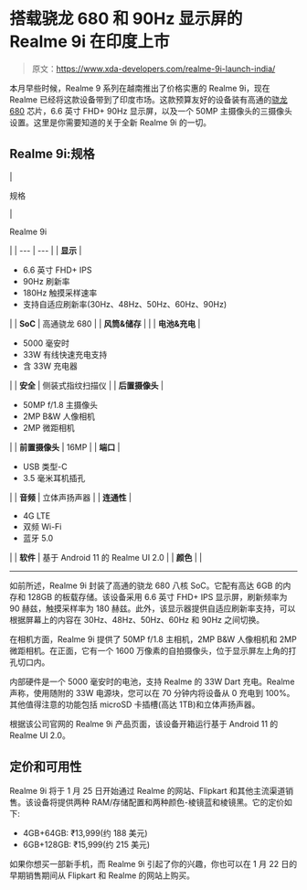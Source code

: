 # 搭载骁龙 680 和 90Hz 显示屏的 Realme 9i 在印度上市

> 原文：<https://www.xda-developers.com/realme-9i-launch-india/>

本月早些时候，Realme 9 系列在越南推出了价格实惠的 Realme 9i，现在 Realme 已经将这款设备带到了印度市场。这款预算友好的设备装有高通的[骁龙 680](https://www.xda-developers.com/qualcomm-778g-plus-695-680-480-plus-announced/) 芯片，6.6 英寸 FHD+ 90Hz 显示屏，以及一个 50MP 主摄像头的三摄像头设置。这里是你需要知道的关于全新 Realme 9i 的一切。

## Realme 9i:规格

| 

规格

 | 

Realme 9i

 |
| --- | --- |
| **显示** | 

*   6.6 英寸 FHD+ IPS
*   90Hz 刷新率
*   180Hz 触摸采样速率
*   支持自适应刷新率(30Hz、48Hz、50Hz、60Hz、90Hz)

 |
| **SoC** | 高通骁龙 680 |
| **风筒&储存** |  |
| **电池&充电** | 

*   5000 毫安时
*   33W 有线快速充电支持
*   含 33W 充电器

 |
| **安全** | 侧装式指纹扫描仪 |
| **后置摄像头** | 

*   50MP f/1.8 主摄像头
*   2MP B&W 人像相机
*   2MP 微距相机

 |
| **前置摄像头** | 16MP |
| **端口** | 

*   USB 类型-C
*   3.5 毫米耳机插孔

 |
| **音频** | 立体声扬声器 |
| **连通性** | 

*   4G LTE
*   双频 Wi-Fi
*   蓝牙 5.0

 |
| **软件** | 基于 Android 11 的 Realme UI 2.0 |
| **颜色** |  |

* * *

如前所述，Realme 9i 封装了高通的骁龙 680 八核 SoC。它配有高达 6GB 的内存和 128GB 的板载存储。该设备采用 6.6 英寸 FHD+ IPS 显示屏，刷新频率为 90 赫兹，触摸采样率为 180 赫兹。此外，该显示器提供自适应刷新率支持，可以根据屏幕上的内容在 30Hz、48Hz、50Hz、60Hz 和 90Hz 之间切换。

在相机方面，Realme 9i 提供了 50MP f/1.8 主相机，2MP B&W 人像相机和 2MP 微距相机。在正面，它有一个 1600 万像素的自拍摄像头，位于显示屏左上角的打孔切口内。

内部硬件是一个 5000 毫安时的电池，支持 Realme 的 33W Dart 充电。Realme 声称，使用随附的 33W 电源块，您可以在 70 分钟内将设备从 0 充电到 100%。其他值得注意的功能包括 microSD 卡插槽(高达 1TB)和立体声扬声器。

根据该公司官网的 Realme 9i 产品页面，该设备开箱运行基于 Android 11 的 Realme UI 2.0。

## 定价和可用性

Realme 9i 将于 1 月 25 日开始通过 Realme 的网站、Flipkart 和其他主流渠道销售。该设备将提供两种 RAM/存储配置和两种颜色-棱镜蓝和棱镜黑。它的定价如下:

*   4GB+64GB: ₹13,999(约 188 美元)
*   6GB+128GB: ₹15,999(约 215 美元)

如果你想买一部新手机，而 Realme 9i 引起了你的兴趣，你也可以在 1 月 22 日的早期销售期间从 Flipkart 和 Realme 的网站上购买。